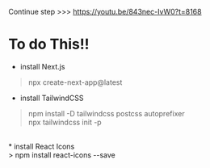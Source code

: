 Continue step >>> https://youtu.be/843nec-IvW0?t=8168

# To do This!!
* install Next.js <br>
> npx create-next-app@latest

* install TailwindCSS <br>
> npm install -D tailwindcss postcss autoprefixer <br>
> npx tailwindcss init -p 

<br>
* install React Icons <br>
> npm install react-icons --save 
